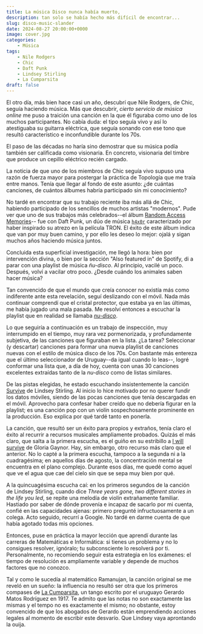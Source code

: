 ```yaml
---
title: La música Disco nunca había muerto,
description: tan solo se había hecho más difícil de encontrar...
slug: disco-music-slander
date: 2024-08-27 20:00:00+0000
image: cover.jpg
categories:
    - Música
tags:
    - Nile Rodgers
    - Chic
    - Daft Punk
    - Lindsey Stirling
    - La Cumparsita
draft: false
---
```


El otro día, más bien hace casi un año, descubrí que Nile Rodgers, de Chic, seguía haciendo música. Más que descubrir, *cierto servicio de música online* me puso a traición una canción en la que él figuraba como uno de los muchos participantes.
No cabía duda: el tipo seguía vivo y así lo atestiguaba su guitarra eléctrica, que seguía sonando con ese tono que resultó característico e inconfundible durante los 70s. 

El paso de las décadas no haría sino demostrar que su música podía también ser calificada como visionaria. En concreto, visionaria del timbre que produce un cepillo eléctrico recién cargado.

La noticia de que uno de los miembros de Chic seguía vivo supuso una razón de fuerza mayor para postergar la práctica de Topología que me traía entre manos. Tenía que llegar al fondo de este asunto: ¿de cuántas canciones, de cuántos álbumes habría participado sin mi conocimiento? 

No tardé en encontrar que su trabajo reciente iba más allá de Chic, habiendo participado de los sencillos de muchos artistas "modernos". Pude ver que uno de sus trabajos más celebrados--el álbum [Random Access Memories](https://en.wikipedia.org/wiki/Random_Access_Memories)-- fue con Daft Punk, un dúo de música [`h4x0r`](https://www.urbandictionary.com/define.php?term=h4x0r) caracterizado por haber inspirado su atrezo en la película TRON.
El éxito de este álbum indica que van por muy buen camino, y por ello les deseo lo mejor: ojalá y sigan muchos años haciendo música juntos.

Concluida esta superficial investigación, me llegó la hora: bien por intervención divina, o bien por la sección "Also featured in" de Spotify, di a parar con una playlist de música *ñu-disco*. Al principio, vacilé un poco. Después, volví a vacilar otro poco. ¿Desde cuándo los animales saben hacer música? 

Tan convencido de que el mundo que creía conocer no existía más como indiferente ante esta revelación, seguí deslizando con el móvil. Nada más continuar comprendí que el cristal protector, que estaba ya en las últimas, me había jugado una mala pasada. Me resolví entonces a escuchar la playlist que en realidad se llamaba [*nu-disco*](https://open.spotify.com/playlist/37i9dQZF1DXattPCMpISJh).

Lo que seguiría a continuación es un trabajo de inspección, muy interrumpido en el tiempo, muy rara vez pormenorizada, y profundamente subjetiva, de las canciones que figuraban en la lista. ¿La tarea? Seleccionar (y descartar) canciones para formar una nueva playlist de canciones nuevas con el estilo de música disco de los 70s. Con bastante más entereza que el último seleccionador de Uruguay--da igual cuando lo leas--, logré conformar una lista que, a día de hoy, cuenta con unas 30 canciones excelentes extraídas tanto de la *nu-disco* como de listas similares.

De las pistas elegidas, he estado escuchando insistentemente la canción [Survive](https://www.youtube.com/watch?v=u6AzP69OcZE) de Lindsey Stirling. Al inicio lo hice motivado por no querer fundir los datos móviles, siendo de las pocas canciones que tenía descargadas en el móvil. Aprovecho para confesar haber creído que no debería figurar en la playlist; es una canción pop con un violín sospechosamente prominente en la producción. Eso explica por qué tardé tanto en ponerla.

La canción, que resultó ser un éxito para propios y extraños, tenía claro el éxito al recurrir a recursos musicales ampliamente probados. Quizás el más claro, que salta a la primera escucha, es el guiño en su estribillo a [I will survive](https://www.youtube.com/watch?v=FHhZPp08s74) de Gloria Gaynor. Hay, sin embargo, otro recurso más claro que el anterior. No lo capté a la primera escucha, tampoco a la segunda ni a la cuadragésima; en aquellos días de agosto, la concentración mental se encuentra en el plano complejo. Durante esos días, me quedé como aquel que ve el agua que cae del cielo sin que se sepa muy bien por qué. 

A la quincuagésima escucha caí: en los primeros segundos de la canción de Lindsey Stirling, cuando dice *Three years gone, two different stories in the life you led*, se repite una melodía de violín extrañamente familiar. Hastiado por saber de dónde provenía e incapaz de sacarlo por mi cuenta, confié en las capacidades ajenas: primero pregunté infructuosamente a un colega. Acto seguido, recurrí a Google. No tardé en darme cuenta de que había agotado todas mis opciones.

Entonces, puse en práctica la mayor lección que aprendí durante las carreras de Matemáticas e Informática: si tienes un problema y no lo consigues resolver, ignóralo; tu subconsciente lo resolverá por ti. Personalmente, no recomiendo seguir esta estrategia en los exámenes: el tiempo de resolución es ampliamente variable y depende de muchos factores que no conozco.

Tal y como le sucedía al matemático Ramanujan, la canción original se me reveló en un sueño: la influencia no resultó ser otra que los primeros compases de [La Cumparsita](https://open.spotify.com/intl-es/track/2PPsnOhiJenZe2iok4BMpo), un tango escrito por el uruguayo Gerardo Matos Rodríguez en 1917. Te admito que las notas no son exactamente las mismas y el tempo no es exactamente el mismo; no obstante, estoy convencido de que los abogados de Gerardo están emprendiendo acciones legales al momento de escribir este desvarío. Que Lindsey vaya aprontando la ouija.

